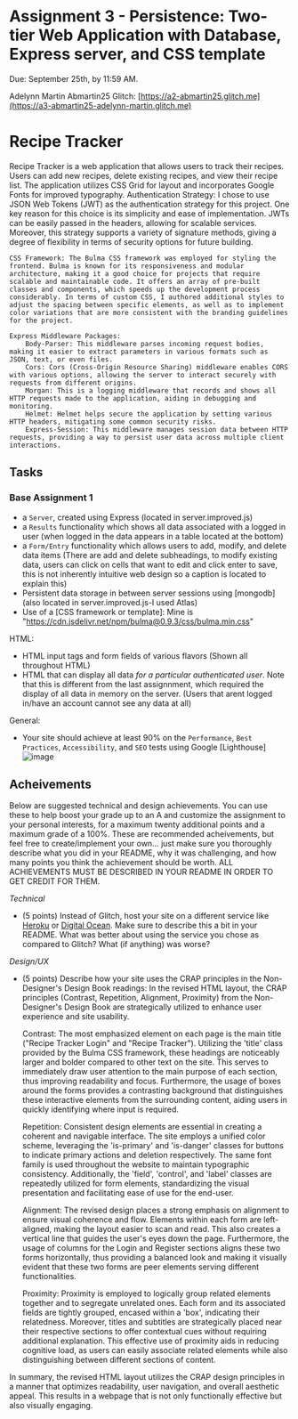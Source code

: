 Assignment 3 - Persistence: Two-tier Web Application with Database, Express server, and CSS template
===

Due: September 25th, by 11:59 AM.

Adelynn Martin
Abmartin25
Glitch: [https://a2-abmartin25.glitch.me](https://a3-abmartin25-adelynn-martin.glitch.me)

# Recipe Tracker

Recipe Tracker is a web application that allows users to track their recipes. Users can add new recipes, delete existing recipes, and view their recipe list. The application utilizes CSS Grid for layout and incorporates Google Fonts for improved typography.     Authentication Strategy: I chose to use JSON Web Tokens (JWT) as the authentication strategy for this project. One key reason for this choice is its simplicity and ease of implementation. JWTs can be easily passed in the headers, allowing for scalable services. Moreover, this strategy supports a variety of signature methods, giving a degree of flexibility in terms of security options for future building.

    CSS Framework: The Bulma CSS framework was employed for styling the frontend. Bulma is known for its responsiveness and modular architecture, making it a good choice for projects that require scalable and maintainable code. It offers an array of pre-built classes and components, which speeds up the development process considerably. In terms of custom CSS, I authored additional styles to adjust the spacing between specific elements, as well as to implement color variations that are more consistent with the branding guidelines for the project.

    Express Middleware Packages:
        Body-Parser: This middleware parses incoming request bodies, making it easier to extract parameters in various formats such as JSON, text, or even files.
        Cors: Cors (Cross-Origin Resource Sharing) middleware enables CORS with various options, allowing the server to interact securely with requests from different origins.
        Morgan: This is a logging middleware that records and shows all HTTP requests made to the application, aiding in debugging and monitoring.
        Helmet: Helmet helps secure the application by setting various HTTP headers, mitigating some common security risks.
        Express-Session: This middleware manages session data between HTTP requests, providing a way to persist user data across multiple client interactions.


## Tasks

### Base Assignment 1
- a `Server`, created using Express (located in server.improved.js)
- a `Results` functionality which shows all data associated with a logged in user (when logged in the data appears in a table located at the bottom)
- a `Form/Entry` functionality which allows users to add, modify, and delete data items (There are add and delete subheadings, to modify existing data, users can click on cells that want to edit and click enter to save, this is not inherently intuitive web design so a caption is located to explain this)
- Persistent data storage in between server sessions using [mongodb] (also located in server.improved.js-I used Atlas)
- Use of a [CSS framework or template]: Mine is "https://cdn.jsdelivr.net/npm/bulma@0.9.3/css/bulma.min.css"


HTML:  
- HTML input tags and form fields of various flavors (Shown all throughout HTML)
- HTML that can display all data *for a particular authenticated user*. Note that this is different from the last assignnment, which required the display of all data in memory on the server. (Users that arent logged in/have an account cannot see any data at all)


General:  
- Your site should achieve at least 90% on the `Performance`, `Best Practices`, `Accessibility`, and `SEO` tests 
using Google [Lighthouse]
![image](https://github.com/abmartin25/a3-persistence/assets/101657738/d8c6de9d-8d4b-4e43-ba31-5feb6105d79c)


Acheivements
---

Below are suggested technical and design achievements. You can use these to help boost your grade up to an A and customize the 
assignment to your personal interests, for a maximum twenty additional points and a maximum grade of a 100%. 
These are recommended acheivements, but feel free to create/implement your own... just make sure you thoroughly describe what you did in your README, 
why it was challenging, and how many points you think the achievement should be worth. 
ALL ACHIEVEMENTS MUST BE DESCRIBED IN YOUR README IN ORDER TO GET CREDIT FOR THEM.

*Technical*

- (5 points) Instead of Glitch, host your site on a different service like [Heroku](https://www.heroku.com) or [Digital Ocean](https://www.digitalocean.com). Make sure to describe this a bit in your README. What was better about using the service you chose as compared to Glitch? What (if anything) was worse?   


*Design/UX*

- (5 points) Describe how your site uses the CRAP principles in the Non-Designer's Design Book readings:
  In the revised HTML layout, the CRAP principles (Contrast, Repetition, Alignment, Proximity) from the Non-Designer's Design Book are strategically utilized to enhance user experience and site usability.

    Contrast: The most emphasized element on each page is the main title ("Recipe Tracker Login" and "Recipe Tracker"). Utilizing the 'title' class provided by the Bulma CSS framework, these headings are noticeably larger and bolder compared to other text on the site. This serves to immediately draw user attention to the main purpose of each section, thus improving readability and focus. Furthermore, the usage of boxes around the forms provides a contrasting background that distinguishes these interactive elements from the surrounding content, aiding users in quickly identifying where input is required.

    Repetition: Consistent design elements are essential in creating a coherent and navigable interface. The site employs a unified color scheme, leveraging the 'is-primary' and 'is-danger' classes for buttons to indicate primary actions and deletion respectively. The same font family is used throughout the website to maintain typographic consistency. Additionally, the 'field', 'control', and 'label' classes are repeatedly utilized for form elements, standardizing the visual presentation and facilitating ease of use for the end-user.

    Alignment: The revised design places a strong emphasis on alignment to ensure visual coherence and flow. Elements within each form are left-aligned, making the layout easier to scan and read. This also creates a vertical line that guides the user's eyes down the page. Furthermore, the usage of columns for the Login and Register sections aligns these two forms horizontally, thus providing a balanced look and making it visually evident that these two forms are peer elements serving different functionalities.

    Proximity: Proximity is employed to logically group related elements together and to segregate unrelated ones. Each form and its associated fields are tightly grouped, encased within a 'box', indicating their relatedness. Moreover, titles and subtitles are strategically placed near their respective sections to offer contextual cues without requiring additional explanation. This effective use of proximity aids in reducing cognitive load, as users can easily associate related elements while also distinguishing between different sections of content.

In summary, the revised HTML layout utilizes the CRAP design principles in a manner that optimizes readability, user navigation, and overall aesthetic appeal. This results in a webpage that is not only functionally effective but also visually engaging.

